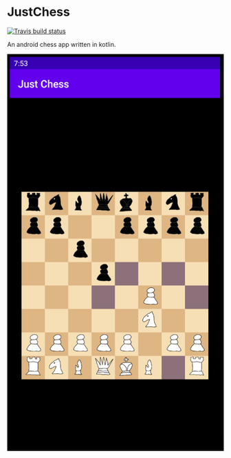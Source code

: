 # JustChess

[![Travis build status](https://travis-ci.com/wywong/justchess.svg?branch=master)](https://travis-ci.com/wywong/justchess)


An android chess app written in kotlin.

![Chess](https://github.com/wywong/JustChess/blob/master/chess_game.png?raw=true)
